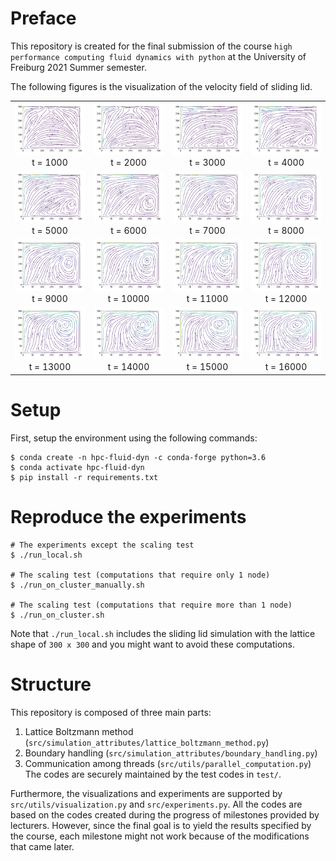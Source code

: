 # Preface
This repository is created for the final submission of 
the course `high performance computing fluid dynamics with python`
at the University of Freiburg 2021 Summer semester.

The following figures is the visualization of the velocity field of sliding lid.
<table>
    <tr>
        <td style="text-align:center"><img src="README_media/vel_flow001000.png" alt="">t = 1000</td>
        <td style="text-align:center"><img src="README_media/vel_flow002000.png" alt="">t = 2000</td>
        <td style="text-align:center"><img src="README_media/vel_flow003000.png" alt="">t = 3000</td>
        <td style="text-align:center"><img src="README_media/vel_flow004000.png" alt="">t = 4000</td>
    </tr>
    <tr>
        <td style="text-align:center"><img src="README_media/vel_flow005000.png" alt="">t = 5000</td>
        <td style="text-align:center"><img src="README_media/vel_flow006000.png" alt="">t = 6000</td>
        <td style="text-align:center"><img src="README_media/vel_flow007000.png" alt="">t = 7000</td>
        <td style="text-align:center"><img src="README_media/vel_flow008000.png" alt="">t = 8000</td>
    </tr>
    <tr>
        <td style="text-align:center"><img src="README_media/vel_flow009000.png" alt="">t = 9000</td>
        <td style="text-align:center"><img src="README_media/vel_flow010000.png" alt="">t = 10000</td>
        <td style="text-align:center"><img src="README_media/vel_flow011000.png" alt="">t = 11000</td>
        <td style="text-align:center"><img src="README_media/vel_flow012000.png" alt="">t = 12000</td>
    </tr>
    <tr>
        <td style="text-align:center"><img src="README_media/vel_flow013000.png" alt="">t = 13000</td>
        <td style="text-align:center"><img src="README_media/vel_flow014000.png" alt="">t = 14000</td>
        <td style="text-align:center"><img src="README_media/vel_flow015000.png" alt="">t = 15000</td>
        <td style="text-align:center"><img src="README_media/vel_flow016000.png" alt="">t = 16000</td>
    </tr>
</table>


# Setup

First, setup the environment using the following commands:
```
$ conda create -n hpc-fluid-dyn -c conda-forge python=3.6
$ conda activate hpc-fluid-dyn
$ pip install -r requirements.txt
```

# Reproduce the experiments

```
# The experiments except the scaling test
$ ./run_local.sh

# The scaling test (computations that require only 1 node)
$ ./run_on_cluster_manually.sh

# The scaling test (computations that require more than 1 node)
$ ./run_on_cluster.sh
```

Note that `./run_local.sh` includes the sliding lid simulation with the lattice shape of `300 x 300`
and you might want to avoid these computations.

# Structure

This repository is composed of three main parts:
1. Lattice Boltzmann method (`src/simulation_attributes/lattice_boltzmann_method.py`)
2. Boundary handling (`src/simulation_attributes/boundary_handling.py`)
3. Communication among threads (`src/utils/parallel_computation.py`)
The codes are securely maintained by the test codes in `test/`.

Furthermore, the visualizations and experiments are supported by `src/utils/visualization.py` and `src/experiments.py`.
All the codes are based on the codes created during the progress of milestones provided by lecturers.
However, since the final goal is to yield the results specified by the course, each milestone might not work because of the modifications that came later.
